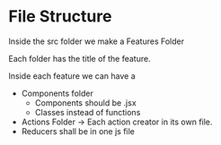 # File Structure

Inside the src folder we make a Features Folder

Each folder has the title of the feature.

Inside each feature we can have a
* Components folder
  * Components should be .jsx
  * Classes instead of functions
* Actions Folder -> Each action creator in its own file.
* Reducers shall be in one js file
